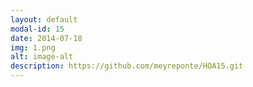 ```yaml
---
layout: default
modal-id: 15
date: 2014-07-18
img: 1.png
alt: image-alt
description: https://github.com/meyreponte/HOA15.git
---
```

